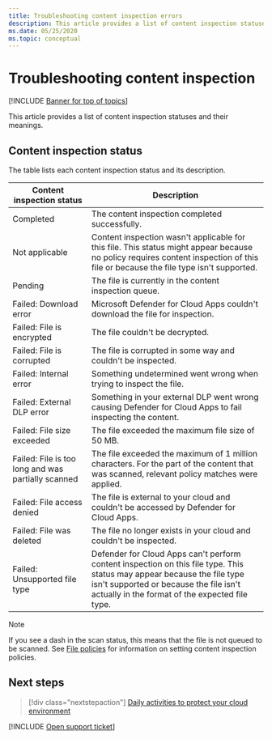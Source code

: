 ```yaml
---
title: Troubleshooting content inspection errors 
description: This article provides a list of content inspection statuses and their meanings.
ms.date: 05/25/2020
ms.topic: conceptual
---
```

# Troubleshooting content inspection

[!INCLUDE [Banner for top of topics](includes/banner.md)]

This article provides a list of content inspection statuses and their meanings.

## Content inspection status

The table lists each content inspection status and its description.

|Content inspection status|Description|
|---|---|
|Completed|The content inspection completed successfully.|
|Not applicable|Content inspection wasn't applicable for this file. This status might appear because no policy requires content inspection of this file or because the file type isn't supported.|
|Pending|The file is currently in the content inspection queue.|
|Failed: Download error|Microsoft Defender for Cloud Apps couldn't download the file for inspection.|
|Failed: File is encrypted|The file couldn't be decrypted.|
|Failed: File is corrupted|The file is corrupted in some way and couldn't be inspected.|
|Failed: Internal error|Something undetermined went wrong when trying to inspect the file.|
|Failed: External DLP error|Something in your external DLP went wrong causing Defender for Cloud Apps to fail inspecting the content.|
|Failed: File size exceeded|The file exceeded the maximum file size of 50 MB.|
|Failed: File is too long and was partially scanned|The file exceeded the maximum of 1 million characters. For the part of the content that was scanned, relevant policy matches were applied.|
|Failed: File access denied|The file is external to your cloud and couldn't be accessed by Defender for Cloud Apps.|
|Failed: File was deleted|The file no longer exists in your cloud and couldn't be inspected.|
|Failed: Unsupported file type|Defender for Cloud Apps can't perform content inspection on this file type. This status may appear because the file type isn't supported or because the file isn't actually in the format of the expected file type.|

> [!NOTE]
> If you see a dash in the scan status, this means that the file is not queued to be scanned. See [File policies](data-protection-policies.md) for information on setting content inspection policies.

## Next steps

> [!div class="nextstepaction"]
> [Daily activities to protect your cloud environment](daily-activities-to-protect-your-cloud-environment.md)

[!INCLUDE [Open support ticket](includes/support.md)]

